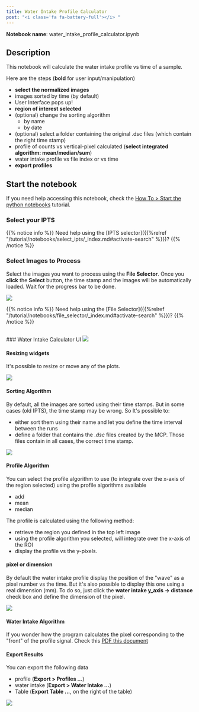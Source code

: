 ```yaml
---
title: Water Intake Profile Calculator
post: "<i class='fa fa-battery-full'></i> "
---
```


**Notebook name**: water_intake_profile_calculator.ipynb

## Description

This notebook will calculate the water intake profile vs time of a sample.

Here are the steps (**bold** for user input/manipulation)

 * **select the normalized images**
 * images sorted by time (by default)
 * User Interface pops up!
 * **region of interest selected**
 * (optional) change the sorting algorithm
    * by name
    * by date
 * (optional) select a folder containing the original .dsc files (which contain the right time stamp)
 * profile of counts vs vertical-pixel calculated (**select integrated algorithm: mean/median/sum**)
 * water intake profile vs file index or vs time
 * **export profiles**
 
## Start the notebook

If you need help accessing this notebook, check the [How To > Start the python
notebooks](/en/tutorial/how_to_start_notebooks) tutorial.

### Select your IPTS

{{% notice info %}}
Need help using the [IPTS selector]({{%relref "/tutorial/notebooks/select_ipts/_index.md#activate-search" %}})?
{{% /notice %}}

### Select Images to Process

Select the images you want to process using the **File Selector**. Once you **click** the **Select** button, the time
stamp and the images will be automatically loaded. Wait for the progress bar to be done.

<img src='/tutorial/notebooks/water_intake_profile_calculator/images/select_files.gif' />

{{% notice info %}}
Need help using the [File Selector]({{%relref "/tutorial/notebooks/file_selector/_index.md#activate-search" %}})?
{{% /notice %}}

<h2 id='select_profile'></h2>
### Water Intake Calculator UI

<img src='/tutorial/notebooks/water_intake_profile_calculator/images/description_of_ui.png' />

#### Resizing widgets

It's possible to resize or move any of the plots.

<img src='/tutorial/notebooks/water_intake_profile_calculator/images/resizing_windows.gif' />

#### Sorting Algorithm

By default, all the images are sorted using their time stamps. But in some cases (old IPTS), the time stamp may
be wrong. So It's possible to:

  * either sort them using their name and let you define the time interval between the runs
  * define a folder that contains the *.dsc* files created by the MCP. Those files contain in all cases, the correct
time stamp.
<img src='/tutorial/notebooks/water_intake_profile_calculator/images/sorting_algorithm.gif' />

#### Profile Algorithm

You can select the profile algorithm to use (to integrate over the x-axis of the region selected) using the
profile algorithms available

 * add
 * mean
 * median

The profile is calculated using the following method:

 * retrieve the region you defined in the top left image
 * using the profile algorithm you selected, will integrate over the x-axis of the ROI
 * display the profile vs the y-pixels.

#### pixel or dimension

By default the water intake profile display the position of the "wave" as a pixel number vs the time. But it's also
possible to display this one using a real dimension (mm). To do so, just click the **water intake y_axis -> distance**
check box and define the dimension of the pixel.

<img src='/tutorial/notebooks/water_intake_profile_calculator/images/pixel_size.gif' />

#### Water Intake Algorithm

If you wonder how the program calculates the pixel corresponding to the "front" of the profile signal. Check this
[PDF this document](/tutorial/notebooks/water_intake_profile_calculator/images/water_intake_calculation.pdf)

#### Export Results

You can export the following data

 * profile (**Export > Profiles ...**)
 * water intake (**Export > Water Intake ...**)
 * Table (**Export Table ...**, on the right of the table)

<img src='/tutorial/notebooks/water_intake_profile_calculator/images/export_files.png' />


